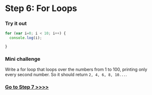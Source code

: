 # Step 6: For Loops

### Try it out

```js
for (var i=0; i < 10; i++) {
  console.log(i);

}
```

### Mini challenge

Write a for loop that loops over the numbers from 1 to 100, printing only every second number. So it should return `2, 4, 6, 8, 10...`.

### [Go to Step 7 >>>>](https://github.com/node-girls/beginners-javascript/blob/master/step07.md)
